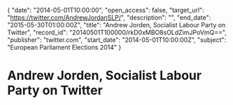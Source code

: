 {
  "date": "2014-05-01T10:00:00", 
  "open_access": false, 
  "target_url": "https://twitter.com/AndrewJordanSLP/", 
  "description": "", 
  "end_date": "2015-05-30T01:00:00Z", 
  "title": "Andrew Jorden, Socialist Labour Party on Twitter", 
  "record_id": "20140501T100000/rkD0xMBO8sOLdZimJPoVmQ==", 
  "publisher": "twitter.com", 
  "start_date": "2014-05-01T10:00:00Z", 
  "subject": "European Parliament Elections 2014"
}

# Andrew Jorden, Socialist Labour Party on Twitter

